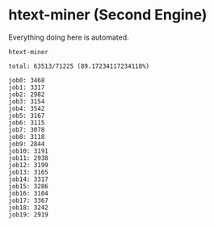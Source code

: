 # htext-miner (Second Engine)

Everything doing here is automated.

```
htext-miner

total: 63513/71225 (89.17234117234118%)

job0: 3468
job1: 3317
job2: 2982
job3: 3154
job4: 3542
job5: 3167
job6: 3115
job7: 3078
job8: 3118
job9: 2844
job10: 3191
job11: 2938
job12: 3199
job13: 3165
job14: 3317
job15: 3286
job16: 3104
job17: 3367
job18: 3242
job19: 2919
```
